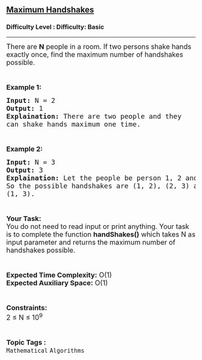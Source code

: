 <h2><a href="https://www.geeksforgeeks.org/problems/find-the-maximum-number-of-handshakes2349/1?page=19&difficulty=Basic&status=unsolved&sortBy=accuracy">Maximum Handshakes</a></h2><h3>Difficulty Level : Difficulty: Basic</h3><hr><div class="problems_problem_content__Xm_eO"><p><span style="font-size:18px">There are&nbsp;<strong>N</strong>&nbsp;people in a room. If two persons shake hands exactly once,&nbsp;find the maximum number of handshakes possible.&nbsp;</span></p>

<p>&nbsp;</p>

<p><strong><span style="font-size:18px">Example 1:</span></strong></p>

<pre><span style="font-size:18px"><strong>Input:</strong> N = 2
<strong>Output: </strong>1
<strong>Explaination:</strong> There are two people and they 
can shake hands maximum one time.</span></pre>

<p>&nbsp;</p>

<p><strong><span style="font-size:18px">Example 2:</span></strong></p>

<pre><span style="font-size:18px"><strong>Input:</strong> N = 3
<strong>Output:</strong> 3
<strong>Explaination:</strong> Let the people be person 1, 2 and 3. 
So the possible handshakes are (1, 2), (2, 3) and 
(1, 3).</span></pre>

<p>&nbsp;</p>

<p><span style="font-size:18px"><strong>Your Task:</strong><br>
You do not need to read input or print anything. Your task is to complete the function <strong>handShakes()</strong> which takes N as input parameter and returns the maximum number of handshakes possible.</span></p>

<p>&nbsp;</p>

<p><span style="font-size:18px"><strong>Expected Time Complexity:</strong> O(1)<br>
<strong>Expected Auxiliary Space:</strong> O(1)</span></p>

<p>&nbsp;</p>

<p><span style="font-size:18px"><strong>Constraints:</strong><br>
2 ≤ N ≤ 10<sup>9</sup></span></p>
</div><br><p><span style=font-size:18px><strong>Topic Tags : </strong><br><code>Mathematical</code>&nbsp;<code>Algorithms</code>&nbsp;